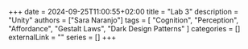 +++ 
date = 2024-09-25T11:00:55+02:00
title = "Lab 3"
description = "Unity"
authors = ["Sara Naranjo"]
tags = [
    "Cognition",
    "Perception",
    "Affordance",
    "Gestalt Laws",
    "Dark Design Patterns"
    ]
categories = []
externalLink = ""
series = []
+++
